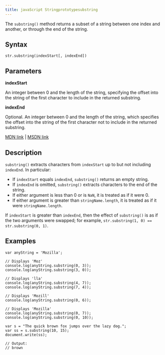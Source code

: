 ```yaml
---
title: javaScript Stringprototypesubstring
---
```

The `substring()` method returns a subset of a string between one index and another, or through the end of the string.

## Syntax

    str.substring(indexStart[, indexEnd])

## Parameters

**indexStart**

An integer between 0 and the length of the string, specifying the offset into the string of the first character to include in the returned substring.

**indexEnd**

Optional. An integer between 0 and the length of the string, which specifies the offset into the string of the first character not to include in the returned substring.

[MDN link](https://developer.mozilla.org/en-US/docs/Web/JavaScript/Reference/Global_Objects/String/substring) | [MSDN link](https://msdn.microsoft.com/en-us/LIBRary/3cz15ahb%28v=vs.94%29.aspx)

## Description

`substring()` extracts characters from `indexStart` up to but not including `indexEnd`. In particular:

*   If `indexStart` equals `indexEnd`, `substring()` returns an empty string.
*   If `indexEnd` is omitted, `substring()` extracts characters to the end of the string.
*   If either argument is less than 0 or is `NaN`, it is treated as if it were 0.
*   If either argument is greater than `stringName.length`, it is treated as if it were `stringName.length`.

If `indexStart` is greater than `indexEnd`, then the effect of `substring()` is as if the two arguments were swapped; for example, `str.substring(1, 0) == str.substring(0, 1)`.

## Examples

    var anyString = 'Mozilla';

    // Displays 'Moz'
    console.log(anyString.substring(0, 3));
    console.log(anyString.substring(3, 0));

    // Displays 'lla'
    console.log(anyString.substring(4, 7));
    console.log(anyString.substring(7, 4));

    // Displays 'Mozill'
    console.log(anyString.substring(0, 6));

    // Displays 'Mozilla'
    console.log(anyString.substring(0, 7));
    console.log(anyString.substring(0, 10));

    var s = "The quick brown fox jumps over the lazy dog.";
    var ss = s.substring(10, 15);
    document.write(ss);

    // Output:
    // brown